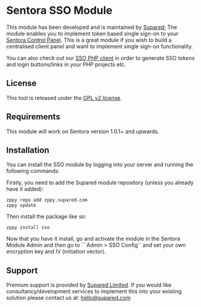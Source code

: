 # Sentora SSO Module

This module has been developed and is maintained by [Supared](http://supared.com); The module enables you to implement token based single sign-on to your [Sentora Control Panel](http://sentora.org). This is a great module if you wish to build a centralised client panel and want to implement single sign-on functionality.

You can also check out our [SSO PHP client](https://github.com/supared/sentora-sso-client) in order to generate SSO tokens and login buttons/links in your PHP projects etc.

## License

This tool is released under the [GPL v2 license](LICENSE).

## Requirements

This module will work on Sentora version 1.0.1+ and upwards.

## Installation

You can install the SSO module by logging into your server and running the following commands:

Firstly, you need to add the Supared module repository (unless you already have it added):

```
zppy repo add zppy.supared.com
zppy update
```

Then install the package like so:

```
zppy install sso
```

Now that you have it install, go and activate the module in the Sentora Module Admin and then go to ```Admin > SSO Config`` and set your own encryption key and IV (initiation vector).

## Support

Premium support is provided by [Supared Limited](http://supared.com). If you would like consultancy/development services to implement this into your existing solution please contact us at: hello@supared.com
